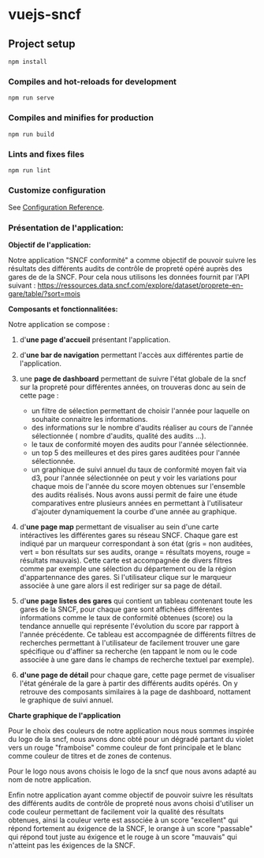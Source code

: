 # vuejs-sncf

## Project setup
```
npm install
```

### Compiles and hot-reloads for development
```
npm run serve
```

### Compiles and minifies for production
```
npm run build
```

### Lints and fixes files
```
npm run lint
```

### Customize configuration
See [Configuration Reference](https://cli.vuejs.org/config/).

### Présentation de l'application:

**Objectif de l'application:** 

Notre application "SNCF conformité" a comme objectif de pouvoir suivre les résultats des différents audits de contrôle de propreté opéré 
auprès des gares de de la SNCF. Pour cela nous utilisons les données fournit par l'API suivant :
https://ressources.data.sncf.com/explore/dataset/proprete-en-gare/table/?sort=mois


**Composants et fonctionnalitées:**

Notre application se compose :

1. d'**une page d'accueil** présentant l'application.
2. d'**une bar de navigation** permettant l'accès aux différentes partie de l'application.
3. une **page de dashboard** permettant de suivre l'état globale de la sncf sur la propreté pour différentes années, on trouveras donc au sein de cette page : 
    - un filtre de sélection permettant de choisir l'année pour laquelle on souhaite connaitre les informations.
    -  des informations sur le nombre d'audits réaliser au cours de l'année sélectionnée ( nombre d'audits, qualité des audits ...).
    - le taux de conformité moyen des audits pour l'année sélectionnée.
    - un top 5 des meilleures et des pires gares auditées pour l'année sélectionnée.
    - un graphique de suivi annuel  du taux de conformité moyen fait via d3, pour l'année sélectionnée on peut y voir les variations pour chaque mois de l'année du score moyen obtenues sur l'ensemble des audits réalisés. Nous avons aussi permit de faire une étude comparatives entre plusieurs années en permettant à l'utilisateur d'ajouter dynamiquement la courbe d'une année au graphique.

4. d'**une page map** permettant de visualiser au sein d'une carte intéractives les différentes gares su réseau SNCF. Chaque gare est indiqué par un marqueur correspondant à son état (gris = non auditées, vert = bon résultats sur ses audits, orange = résultats moyens, rouge = résultats mauvais).
Cette carte est accompagnée de divers filtres comme par exemple une sélection du département ou de la région d'appartennance des gares. Si l'utilisateur clique sur le marqueur associée à une gare alors il est rediriger sur sa page de détail.
5. d'**une page listes des gares** qui contient un tableau contenant toute les gares de la SNCF, pour chaque gare sont affichées différentes informations comme le taux de conformité obtenues (score) ou la tendance annuelle qui représente l'évolution du score par rapport à l'année précédente.
Ce tableau est accompagnée de différents filtres de recherches permettant à l'utilisateur de facilement trouver une gare spécifique ou d'affiner sa recherche (en tappant le nom ou le code associée à une gare dans le champs de recherche textuel par exemple).
6. **d'une page de détail** pour chaque gare, cette page permet de visualiser l'état générale de la gare à partir des différents audits opérés. 
On y retrouve des composants similaires à la page de dashboard, nottament le graphique de suivi annuel. 


**Charte graphique de l'application**

Pour le choix des couleurs de notre application nous nous sommes inspirée du logo de la sncf, nous avons donc obté pour un dégradé partant du violet vers un rouge "framboise" comme couleur de font principale et le blanc comme couleur de titres et de zones de contenus.

Pour le logo nous avons choisis le logo de la sncf que nous avons adapté au nom de notre application.

Enfin notre application ayant comme objectif de pouvoir suivre les résultats des différents audits de contrôle de propreté nous avons choisi d'utiliser un code couleur permettant de facilement voir la qualité des résultats obtenues, ainsi la couleur verte est associée à un score "excellent" qui répond fortement au éxigence de la SNCF, le orange à un score "passable" qui répond tout juste au éxigence et le rouge à un score "mauvais" qui n'atteint pas les éxigences de la SNCF.





